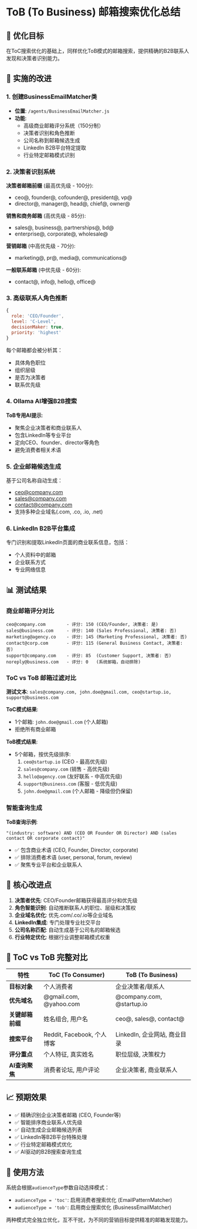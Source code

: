 # ToB (To Business) 邮箱搜索优化总结

## 🎯 优化目标
在ToC搜索优化的基础上，同样优化ToB模式的邮箱搜索，提供精确的B2B联系人发现和决策者识别能力。

## 🔧 实施的改进

### 1. 创建BusinessEmailMatcher类
- **位置**: `/agents/BusinessEmailMatcher.js`
- **功能**: 
  - 高级商业邮箱评分系统（150分制）
  - 决策者识别和角色推断
  - 公司名称到邮箱候选生成
  - LinkedIn B2B平台特定提取
  - 行业特定邮箱模式识别

### 2. 决策者识别系统
**决策者邮箱前缀** (最高优先级 - 100分):
- ceo@, founder@, cofounder@, president@, vp@
- director@, manager@, head@, chief@, owner@

**销售和商务邮箱** (高优先级 - 85分):
- sales@, business@, partnerships@, bd@
- enterprise@, corporate@, wholesale@

**营销邮箱** (中高优先级 - 70分):
- marketing@, pr@, media@, communications@

**一般联系邮箱** (中优先级 - 60分):
- contact@, info@, hello@, office@

### 3. 高级联系人角色推断
```javascript
{
  role: 'CEO/Founder',
  level: 'C-Level', 
  decisionMaker: true,
  priority: 'highest'
}
```

每个邮箱都会被分析其：
- 具体角色职位
- 组织层级
- 是否为决策者
- 联系优先级

### 4. Ollama AI增强B2B搜索
**ToB专用AI提示**:
- 聚焦企业决策者和商业联系人
- 包含LinkedIn等专业平台
- 定向CEO、founder、director等角色
- 避免消费者相关术语

### 5. 企业邮箱候选生成
基于公司名称自动生成：
- ceo@company.com
- sales@company.com  
- contact@company.com
- 支持多种企业域名(.com, .co, .io, .net)

### 6. LinkedIn B2B平台集成
专门识别和提取LinkedIn页面的商业联系信息，包括：
- 个人资料中的邮箱
- 企业联系方式
- 专业网络信息

## 📊 测试结果

### 商业邮箱评分对比
```
ceo@company.com        - 评分: 150 (CEO/Founder, 决策者: 是)
sales@business.com     - 评分: 140 (Sales Professional, 决策者: 否)  
marketing@agency.co    - 评分: 145 (Marketing Professional, 决策者: 否)
contact@corp.com       - 评分: 115 (General Business Contact, 决策者: 否)
support@company.com    - 评分: 85  (Customer Support, 决策者: 否)
noreply@business.com   - 评分: 0   (系统邮箱，自动排除)
```

### ToC vs ToB 邮箱过滤对比
**测试文本**: `sales@company.com, john.doe@gmail.com, ceo@startup.io, support@business.com`

**ToC模式结果**: 
- 1个邮箱: `john.doe@gmail.com` (个人邮箱)
- 拒绝所有商业邮箱

**ToB模式结果**:
- 5个邮箱，按优先级排序: 
  1. `ceo@startup.io` (CEO - 最高优先级)
  2. `sales@company.com` (销售 - 高优先级)  
  3. `hello@agency.com` (友好联系 - 中高优先级)
  4. `support@business.com` (客服 - 低优先级)
  5. `john.doe@gmail.com` (个人邮箱 - 降级但仍保留)

### 智能查询生成
**ToB查询示例**:
```
"(industry: software) AND (CEO OR Founder OR Director) AND (sales contact OR corporate contact)"
```
- ✅ 包含商业术语 (CEO, Founder, Director, corporate)
- ✅ 排除消费者术语 (user, personal, forum, review)
- ✅ 聚焦专业平台和企业联系人

## 🚀 核心改进点

1. **决策者优先**: CEO/Founder邮箱获得最高评分和优先级
2. **角色智能识别**: 自动推断联系人的职位、层级和决策权
3. **企业域名优化**: 优先.com/.co/.io等企业域名
4. **LinkedIn集成**: 专门处理专业社交平台
5. **公司名称匹配**: 自动生成基于公司名的邮箱候选
6. **行业特定优化**: 根据行业调整邮箱模式权重

## 🎯 ToC vs ToB 完整对比

| 特性 | ToC (To Consumer) | ToB (To Business) |
|------|------------------|-------------------|
| **目标对象** | 个人消费者 | 企业决策者/联系人 |
| **优先域名** | @gmail.com, @yahoo.com | @company.com, @startup.io |
| **关键邮箱前缀** | 姓名组合, 用户名 | ceo@, sales@, contact@ |
| **搜索平台** | Reddit, Facebook, 个人博客 | LinkedIn, 企业网站, 商业目录 |
| **评分重点** | 个人特征, 真实姓名 | 职位层级, 决策权力 |
| **AI查询聚焦** | 消费者论坛, 用户评论 | 企业决策者, 商业联系人 |

## 📈 预期效果

- ✅ 精确识别企业决策者邮箱 (CEO, Founder等)
- ✅ 智能排序商业联系人优先级
- ✅ 自动生成企业邮箱候选列表
- ✅ LinkedIn等B2B平台特殊处理
- ✅ 行业特定邮箱模式优化
- ✅ AI驱动的B2B搜索查询生成

## 🔄 使用方法
系统会根据`audienceType`参数自动选择模式：
- `audienceType = 'toc'`: 启用消费者搜索优化 (EmailPatternMatcher)
- `audienceType = 'tob'`: 启用商业搜索优化 (BusinessEmailMatcher)

两种模式完全独立优化，互不干扰，为不同的营销目标提供精准的邮箱发现能力。
